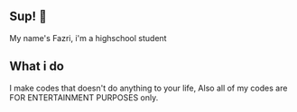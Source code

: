 ## Sup! 👋
My name's Fazri, i'm a highschool student

## What i do
I make codes that doesn't do anything to your life,
Also all of my codes are FOR ENTERTAINMENT PURPOSES only.

<!--
**FazriWkk/FazrIWkk** is a ✨ _special_ ✨ repository because its `README.md` (this file) appears on your GitHub profile.

Here are some ideas to get you started:

- 🔭 I’m currently working on ...
- 🌱 I’m currently learning ...
- 👯 I’m looking to collaborate on ...
- 🤔 I’m looking for help with ...
- 💬 Ask me about ...
- 📫 How to reach me: ...
- 😄 Pronouns: ...
- ⚡ Fun fact: ...
-->
